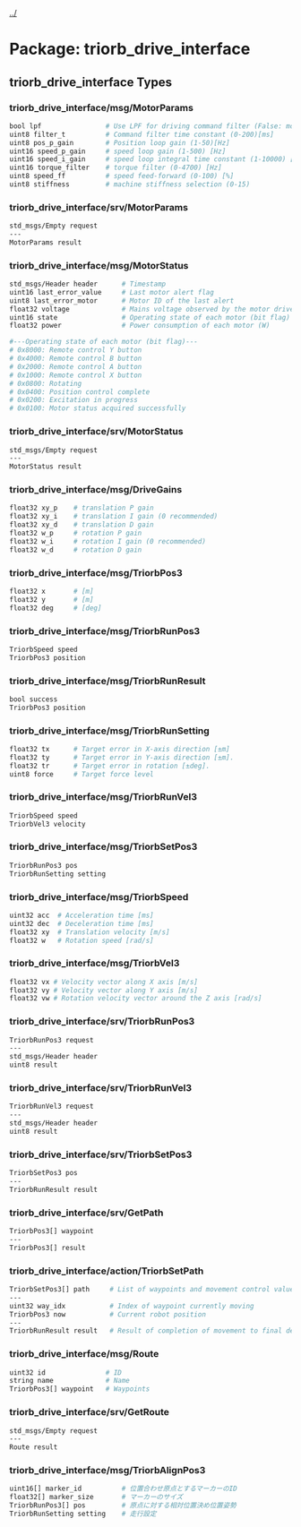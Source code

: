 [../](../README.md)

# Package: triorb_drive_interface
## triorb_drive_interface Types

### triorb_drive_interface/msg/MotorParams
```bash
bool lpf                # Use LPF for driving command filter (False: moving average)
uint8 filter_t          # Command filter time constant (0-200)[ms]
uint8 pos_p_gain        # Position loop gain (1-50)[Hz]
uint16 speed_p_gain     # speed loop gain (1-500) [Hz]
uint16 speed_i_gain     # speed loop integral time constant (1-10000) [0.01ms]
uint16 torque_filter    # torque filter (0-4700) [Hz]
uint8 speed_ff          # speed feed-forward (0-100) [%]
uint8 stiffness         # machine stiffness selection (0-15)
```

### triorb_drive_interface/srv/MotorParams
```bash
std_msgs/Empty request
---
MotorParams result
```

### triorb_drive_interface/msg/MotorStatus
```bash
std_msgs/Header header      # Timestamp
uint16 last_error_value     # Last motor alert flag
uint8 last_error_motor      # Motor ID of the last alert
float32 voltage             # Mains voltage observed by the motor driver
uint16 state                # Operating state of each motor (bit flag)
float32 power               # Power consumption of each motor (W)

#---Operating state of each motor (bit flag)---
# 0x8000: Remote control Y button
# 0x4000: Remote control B button
# 0x2000: Remote control A button
# 0x1000: Remote control X button
# 0x0800: Rotating
# 0x0400: Position control complete
# 0x0200: Excitation in progress
# 0x0100: Motor status acquired successfully
```

### triorb_drive_interface/srv/MotorStatus
```bash
std_msgs/Empty request
---
MotorStatus result
```

### triorb_drive_interface/msg/DriveGains
```bash
float32 xy_p    # translation P gain
float32 xy_i    # translation I gain (0 recommended)
float32 xy_d    # translation D gain
float32 w_p     # rotation P gain
float32 w_i     # rotation I gain (0 recommended)
float32 w_d     # rotation D gain
```

### triorb_drive_interface/msg/TriorbPos3
```bash
float32 x       # [m]
float32 y       # [m]
float32 deg     # [deg]
```

### triorb_drive_interface/msg/TriorbRunPos3
```bash
TriorbSpeed speed
TriorbPos3 position
```

### triorb_drive_interface/msg/TriorbRunResult
```bash
bool success
TriorbPos3 position
```

### triorb_drive_interface/msg/TriorbRunSetting
```bash
float32 tx      # Target error in X-axis direction [±m]
float32 ty      # Target error in Y-axis direction [±m].
float32 tr      # Target error in rotation [±deg].
uint8 force     # Target force level
```

### triorb_drive_interface/msg/TriorbRunVel3
```bash
TriorbSpeed speed
TriorbVel3 velocity
```

### triorb_drive_interface/msg/TriorbSetPos3
```bash
TriorbRunPos3 pos
TriorbRunSetting setting
```

### triorb_drive_interface/msg/TriorbSpeed
```bash
uint32 acc  # Acceleration time [ms]
uint32 dec  # Deceleration time [ms]
float32 xy  # Translation velocity [m/s]
float32 w   # Rotation speed [rad/s]
```

### triorb_drive_interface/msg/TriorbVel3
```bash
float32 vx # Velocity vector along X axis [m/s]
float32 vy # Velocity vector along Y axis [m/s]
float32 vw # Rotation velocity vector around the Z axis [rad/s]
```

### triorb_drive_interface/srv/TriorbRunPos3
```bash
TriorbRunPos3 request
---
std_msgs/Header header
uint8 result
```

### triorb_drive_interface/srv/TriorbRunVel3
```bash
TriorbRunVel3 request
---
std_msgs/Header header
uint8 result
```

### triorb_drive_interface/srv/TriorbSetPos3
```bash
TriorbSetPos3 pos
---
TriorbRunResult result
```

### triorb_drive_interface/srv/GetPath
```bash
TriorbPos3[] waypoint
---
TriorbPos3[] result
```

### triorb_drive_interface/action/TriorbSetPath
```bash
TriorbSetPos3[] path     # List of waypoints and movement control values for each waypoint
---
uint32 way_idx           # Index of waypoint currently moving
TriorbPos3 now           # Current robot position
---
TriorbRunResult result   # Result of completion of movement to final destination
```

### triorb_drive_interface/msg/Route
```bash
uint32 id               # ID
string name             # Name
TriorbPos3[] waypoint   # Waypoints
```

### triorb_drive_interface/srv/GetRoute
```bash
std_msgs/Empty request
---
Route result
```

### triorb_drive_interface/msg/TriorbAlignPos3
```bash
uint16[] marker_id          # 位置合わせ原点とするマーカーのID
float32[] marker_size       # マーカーのサイズ
TriorbRunPos3[] pos         # 原点に対する相対位置決め位置姿勢
TriorbRunSetting setting    # 走行設定
```